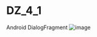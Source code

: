 # DZ_4_1
Android DialogFragment
![image](https://user-images.githubusercontent.com/58872563/76625523-a0122c00-6561-11ea-8ad6-e7353891f2f9.png)
